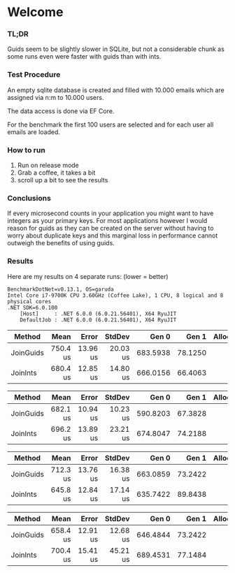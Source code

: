 
# Welcome

### TL;DR 
Guids seem to be slightly slower in SQLite,
but not a considerable chunk as some runs even 
were faster with guids than with ints.

### Test Procedure

An empty sqlite database is created and filled with 10.000 emails which are 
assigned via n:m to 10.000 users.

The data access is done via EF Core.

For the benchmark the first 100 users are selected
and for each user all emails are loaded.

### How to run 

1. Run on release mode 
2. Grab a coffee, it takes a bit
3. scroll up a bit to see the results

### Conclusions

If every microsecond counts in your application you might want to have integers 
as your primary keys. For most applications however I would reason for guids as 
they can be created on the server without having to worry about duplicate keys
and this marginal loss in performance cannot outweigh the benefits of using guids.

### Results

Here are my results on 4 separate runs: (lower = better)

```
BenchmarkDotNet=v0.13.1, OS=garuda
Intel Core i7-9700K CPU 3.60GHz (Coffee Lake), 1 CPU, 8 logical and 8 physical cores
.NET SDK=6.0.100
    [Host]     : .NET 6.0.0 (6.0.21.56401), X64 RyuJIT
    DefaultJob : .NET 6.0.0 (6.0.21.56401), X64 RyuJIT
```

| Method    |     Mean |    Error |   StdDev |    Gen 0 |   Gen 1 | Allocated |
|-----------|---------:|---------:|---------:|---------:|--------:|----------:|
| JoinGuids | 750.4 us | 13.96 us | 20.03 us | 683.5938 | 78.1250 |      4 MB |
| JoinInts  | 680.4 us | 12.85 us | 14.80 us | 666.0156 | 66.4063 |      4 MB |

| Method    |     Mean |    Error |   StdDev |    Gen 0 |   Gen 1 | Allocated |
|-----------|---------:|---------:|---------:|---------:|--------:|----------:|
| JoinGuids | 682.1 us | 10.94 us | 10.23 us | 590.8203 | 67.3828 |      4 MB |
| JoinInts  | 696.2 us | 13.89 us | 23.21 us | 674.8047 | 74.2188 |      4 MB |

| Method    |     Mean |    Error |   StdDev |    Gen 0 |   Gen 1 | Allocated |
|-----------|---------:|---------:|---------:|---------:|--------:|----------:|
| JoinGuids | 712.3 us | 13.76 us | 16.38 us | 663.0859 | 73.2422 |      4 MB |
| JoinInts  | 645.8 us | 12.84 us | 17.14 us | 635.7422 | 89.8438 |      4 MB |

| Method    |     Mean |    Error |   StdDev |    Gen 0 |   Gen 1 | Allocated |
|-----------|---------:|---------:|---------:|---------:|--------:|----------:|
| JoinGuids | 658.4 us | 12.91 us | 12.68 us | 646.4844 | 73.2422 |      4 MB |
| JoinInts  | 700.4 us | 15.41 us | 45.21 us | 689.4531 | 77.1484 |      4 MB |